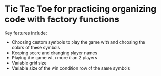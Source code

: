 # Tic Tac Toe for practicing organizing code with factory functions

Key features include:
* Choosing custom symbols to play the game with and choosing the colors of these symbols
* Keeping score and changing player names
* Playing the game with more than 2 players
* Variable grid size
* Variable size of the win condition row of the same symbols